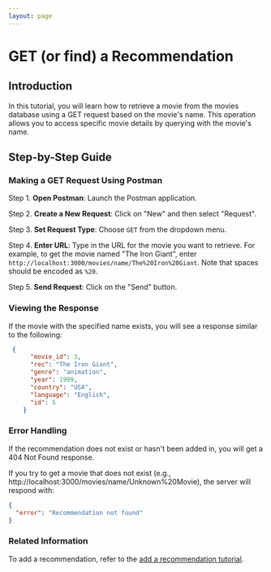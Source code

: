 ```yaml
---
layout: page
---
```


# GET (or find) a Recommendation

## Introduction

In this tutorial, you will learn how to retrieve a movie from the movies database using a GET request based on the movie's name. 
This operation allows you to access specific movie details by querying with the movie's name.

## Step-by-Step Guide

### Making a GET Request Using Postman

Step 1. **Open Postman**: Launch the Postman application.

Step 2. **Create a New Request**: Click on "New" and then select "Request".

Step 3. **Set Request Type**: Choose `GET` from the dropdown menu.

Step 4. **Enter URL**: Type in the URL for the movie you want to retrieve. For example, to get the movie named "The Iron Giant", enter `http://localhost:3000/movies/name/The%20Iron%20Giant`. Note that spaces should be encoded as `%20`.

Step 5. **Send Request**: Click on the "Send" button.

### Viewing the Response

If the movie with the specified name exists, you will see a response similar to the following:

```json
 {
      "movie_id": 3,
      "rec": "The Iron Giant",
      "genre": "animation",
      "year": 1999,
      "country": "USA",
      "language": "English",
      "id": 5
    }
```

### Error Handling

If the recommendation does not exist or hasn't been added in, you will get a 404 Not Found response.

If you try to get a movie that does not exist (e.g., http://localhost:3000/movies/name/Unknown%20Movie), the server will respond with:

```json
{
  "error": "Recommendation not found"
}
```
### Related Information

To add a recommendation, refer to the [add a recommendation tutorial](tutorials/get_a_recommendation.md). 
